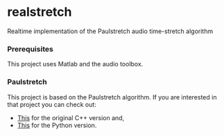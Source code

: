 # realstretch
Realtime implementation of the Paulstretch audio time-stretch algorithm

### Prerequisites
This project uses Matlab and the audio toolbox.

### Paulstretch
This project is based on the Paulstretch algorithm. If you are interested in that project you can check out:
* [This](https://github.com/paulnasca/paulstretch_cpp) for the original C++ version and,
* [This](https://github.com/paulnasca/paulstretch_python) for the Python version.
